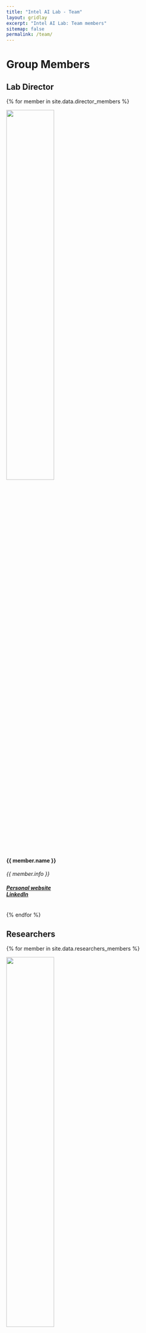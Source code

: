 ```yaml
---
title: "Intel AI Lab - Team"
layout: gridlay
excerpt: "Intel AI Lab: Team members"
sitemap: false
permalink: /team/
---
```


# Group Members 

 <!-- **We are  looking for new PhD students, Postdocs, and Master students to join the team** [(see openings)]({{ site.url }}{{ site.baseurl }}/openings) **!** -->


<!-- Jump to [staff](#staff), [master and bachelor students](#master-and-bachelor-students), [alumni](#alumni), [administrative support](#administrative-support), [lab visitors](#lab-visitors). -->


## Lab Director

<div class="row">

{% for member in site.data.director_members %}

<div class="col-sm-4 clearfix">
  <img src="{{ site.url }}{{ site.baseurl }}/images/teampic/{{ member.photo }}" class="img-responsive" width="50%" style="float: up" />
  <h4>{{ member.name }}</h4>
   <i>{{ member.info }} </i>
  <h5> <a href="{{ member.website }}">Personal website</a>   <br> <a href="{{member.linkedin}}"> LinkedIn </a> </h5>
<!--   <i>{{ member.info }} <br>email: <{{ member.email }}></i> -->
  <ul style="overflow: hidden"></ul>
</div>

{% endfor %}

</div>


## Researchers

<div class="row">

{% for member in site.data.researchers_members %}

<div class="col-sm-4 clearfix">
  <img src="{{ site.url }}{{ site.baseurl }}/images/teampic/{{ member.photo }}" class="img-responsive" width="50%" style="float: up" />
  <h4>{{ member.name }}</h4>
   <i>{{ member.info }} </i>
  <h5> <a href="{{ member.website }}">Personal website</a> <br> <a href="{{member.linkedin}}"> LinkedIn </a> </h5>
<!--   <i>{{ member.info }} <br>email: <{{ member.email }}></i> -->
  <ul style="overflow: hidden"></ul>
</div>

{% endfor %}

</div>



## Interns

<div class="row">

{% for member in site.data.interns_members %}

<div class="col-sm-4 clearfix">
  <img src="{{ site.url }}{{ site.baseurl }}/images/teampic/{{ member.photo }}" class="img-responsive" width="50%" style="float: up" />
  <h4>{{ member.name }}</h4>
   <i>{{ member.info }} </i>
  <h5> <a href="{{ member.website }}">Personal website</a> <br> <a href="{{member.linkedin}}"> LinkedIn </a> </h5>
<!--   <i>{{ member.info }} <br>email: <{{ member.email }}></i> -->
  <ul style="overflow: hidden"></ul>
</div>

{% endfor %}

</div>


## Lab Alumni

<div class="row">

{% for member in site.data.alumni_members %}
<div class="col-sm-4 clearfix">
  <img src="{{ site.url }}{{ site.baseurl }}/images/teampic/{{ member.photo }}" class="img-responsive" width="50%" style="float: up" />
  <h4>{{ member.name }}</h4>
   <i>{{ member.info }} </i>
  <h5> <a href="{{ member.website }}">Personal website</a> <br> <a href="{{member.linkedin}}"> LinkedIn </a> </h5>
<!--   <i>{{ member.info }} <br>email: <{{ member.email }}></i> -->
  <ul style="overflow: hidden"></ul>
</div>

{% endfor %}

</div>
